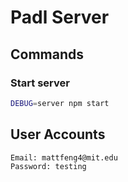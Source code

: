 # Padl Server

## Commands

### Start server
```bash
DEBUG=server npm start
```



## User Accounts
```
Email: mattfeng4@mit.edu
Password: testing
```
